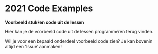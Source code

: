 # 2021 Code Examples
**Voorbeeld stukken code uit de lessen**

Hier kan je de voorbeeld code uit de lessen programmeren terug vinden.

Wil je voor een bepaald onderdeel voorbeeld code zien? Je kan bovenin altijd een 'Issue' aanmaken!
